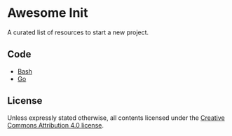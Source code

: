 # Awesome Init

A curated list of resources to start a new project.

## Code

- [Bash](code/BASH.md)
- [Go](code/GO.md)

## License

Unless expressly stated otherwise, all contents licensed under the [Creative Commons Attribution 4.0 license](https://creativecommons.org/licenses/by/4.0/).
